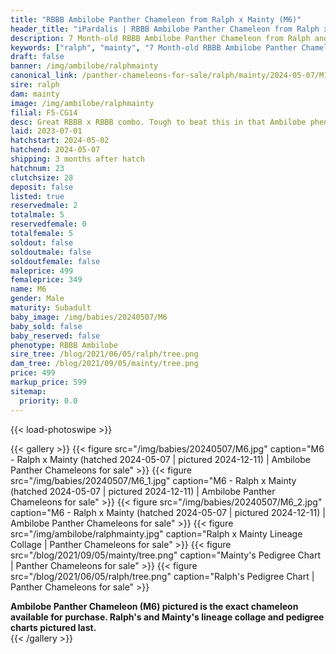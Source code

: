 ```yaml
---
title: "RBBB Ambilobe Panther Chameleon from Ralph x Mainty (M6)"
header_title: "iPardalis | RBBB Ambilobe Panther Chameleon from Ralph x Mainty | M6"
description: 7 Month-old RBBB Ambilobe Panther Chameleon from Ralph and Mainty. Great RBBB x RBBB combo. Tough to beat this in that Ambilobe phenotype. We've included sire and dam dendrograms if available, but you can view our Ralph or Mainty breeder pages for more information.
keywords: ["ralph", "mainty", "7 Month-old RBBB Ambilobe Panther Chameleon", "baby chameleons for sale", "buy panther chameleon", "panther for sale", "ambilobe panther chameleons for sale", "ambilobe panther chameleon for sale"]
draft: false
banner: /img/ambilobe/ralphmainty
canonical_link: /panther-chameleons-for-sale/ralph/mainty/2024-05-07/M1/
sire: ralph
dam: mainty
image: /img/ambilobe/ralphmainty
filial: F5-CG14
desc: Great RBBB x RBBB combo. Tough to beat this in that Ambilobe phenotype.
laid: 2023-07-01
hatchstart: 2024-05-02
hatchend: 2024-05-07
shipping: 3 months after hatch
hatchnum: 23
clutchsize: 28
deposit: false
listed: true
reservedmale: 2
totalmale: 5
reservedfemale: 0
totalfemale: 5
soldout: false
soldoutmale: false
soldoutfemale: false
maleprice: 499
femaleprice: 349
name: M6
gender: Male
maturity: Subadult
baby_image: /img/babies/20240507/M6
baby_sold: false
baby_reserved: false
phenotype: RBBB Ambilobe
sire_tree: /blog/2021/06/05/ralph/tree.png
dam_tree: /blog/2021/09/05/mainty/tree.png
price: 499
markup_price: 599
sitemap: 
  priority: 0.0
---
```


{{< load-photoswipe >}}

{{< gallery >}}
  {{< figure src="/img/babies/20240507/M6.jpg" caption="M6 - Ralph x Mainty (hatched 2024-05-07 | pictured 2024-12-11) | Ambilobe Panther Chameleons for sale" >}}
  {{< figure src="/img/babies/20240507/M6_1.jpg" caption="M6 - Ralph x Mainty (hatched 2024-05-07 | pictured 2024-12-11) | Ambilobe Panther Chameleons for sale" >}}
  {{< figure src="/img/babies/20240507/M6_2.jpg" caption="M6 - Ralph x Mainty (hatched 2024-05-07 | pictured 2024-12-11) | Ambilobe Panther Chameleons for sale" >}}
  {{< figure src="/img/ambilobe/ralphmainty.jpg" caption="Ralph x Mainty Lineage Collage | Panther Chameleons for sale" >}}
  {{< figure src="/blog/2021/09/05/mainty/tree.png" caption="Mainty's Pedigree Chart | Panther Chameleons for sale" >}}
  {{< figure src="/blog/2021/06/05/ralph/tree.png" caption="Ralph's Pedigree Chart | Panther Chameleons for sale" >}}
  <figcaption itemprop="description"><strong>Ambilobe Panther Chameleon (M6) pictured is the exact chameleon available for purchase. Ralph's and Mainty's lineage collage and pedigree charts pictured last.</strong></figcaption>
{{< /gallery >}}
